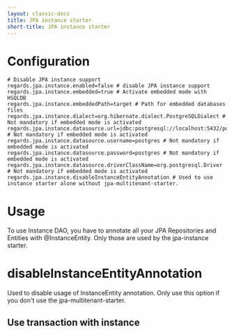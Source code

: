 ```yaml
---
layout: classic-docs
title: JPA instance starter
short-title: JPA instance starter
---
```


# Configuration

```properties
# Disable JPA instance support
regards.jpa.instance.enabled=false # disable JPA instance support
regards.jpa.instance.embedded=true # Activate embedded mode with HSQLDB
regards.jpa.instance.embeddedPath=target # Path for embedded databases files
regards.jpa.instance.dialect=org.hibernate.dialect.PostgreSQLDialect # Not mandatory if embedded mode is activated
regards.jpa.instance.datasource.url=jdbc:postgresql://localhost:5432/postgres # Not mandatory if embedded mode is activated
regards.jpa.instance.datasource.username=postgres # Not mandatory if embedded mode is activated
regards.jpa.instance.datasource.password=postgres # Not mandatory if embedded mode is activated
regards.jpa.instance.datasource.driverClassName=org.postgresql.Driver # Not mandatory if embedded mode is activated
regards.jpa.instance.disableInstanceEntityAnnotation # Used to use instance starter alone without jpa-multitenant-starter.
```

# Usage

To use Instance DAO, you have to annotate all your JPA Repositories and Entities with @InstanceEntity. Only those are used by the jpa-instance starter.

# disableInstanceEntityAnnotation

Used to disable usage of InstanceEntity annotation. Only use this option if you don't use the jpa-multitenant-starter.

## Use transaction with instance
